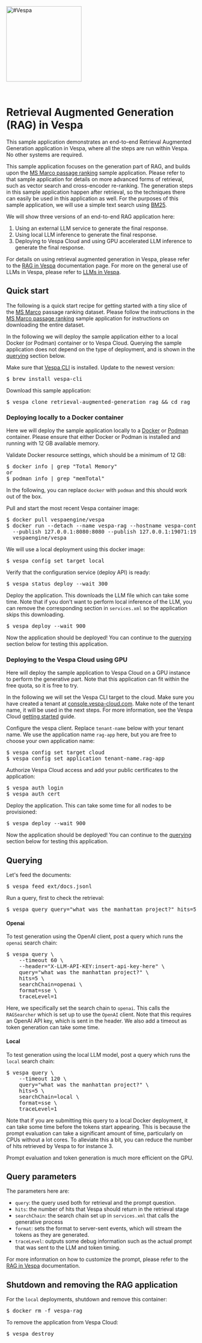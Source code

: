 <!-- Copyright Vespa.ai. Licensed under the terms of the Apache 2.0 license. See LICENSE in the project root.-->

<picture>
  <source media="(prefers-color-scheme: dark)" srcset="https://assets.vespa.ai/logos/Vespa-logo-green-RGB.svg">
  <source media="(prefers-color-scheme: light)" srcset="https://assets.vespa.ai/logos/Vespa-logo-dark-RGB.svg">
  <img alt="#Vespa" width="200" src="https://assets.vespa.ai/logos/Vespa-logo-dark-RGB.svg" style="margin-bottom: 25px;">
</picture>

# Retrieval Augmented Generation (RAG) in Vespa

This sample application demonstrates an end-to-end Retrieval Augmented
Generation application in Vespa, where all the steps are run within Vespa. No
other systems are required.

This sample application focuses on the generation part of RAG, and builds upon
the [MS Marco passage
ranking](https://github.com/vespa-engine/sample-apps/tree/master/msmarco-ranking)
sample application. Please refer to that sample application for details on more
advanced forms of retrieval, such as vector search and cross-encoder
re-ranking. The generation steps in this sample application happen after
retrieval, so the techniques there can easily be used in this application as
well. For the purposes of this sample application, we will use a simple text
search using [BM25](https://docs.vespa.ai/en/reference/bm25.html).

We will show three versions of an end-to-end RAG application here:

1. Using an external LLM service to generate the final response.
2. Using local LLM inference to generate the final response.
3. Deploying to Vespa Cloud and using GPU accelerated LLM inference to generate
   the final response.

For details on using retrieval augmented generation in Vespa, please refer to
the [RAG in Vespa](https://docs.vespa.ai/en/llms-rag.html) documentation page.
For more on the general use of LLMs in Vespa, please refer to [LLMs in
Vespa](https://docs.vespa.ai/en/llms-in-vespa.html).


## Quick start

The following is a quick start recipe for getting started with a tiny slice of
the [MS Marco](https://microsoft.github.io/msmarco/) passage ranking dataset.
Please follow the instructions in the [MS Marco passage
ranking](https://github.com/vespa-engine/sample-apps/tree/master/msmarco-ranking) sample
application for instructions on downloading the entire dataset.

In the following we will deploy the sample application either to a local Docker
(or Podman) container or to Vespa Cloud. Querying the sample application does
not depend on the type of deployment, and is shown in the [querying](#querying)
section below.

Make sure that [Vespa CLI](https://docs.vespa.ai/en/vespa-cli.html) is
installed. Update to the newest version:
<pre>
$ brew install vespa-cli
</pre>

Download this sample application:
<pre data-test="exec">
$ vespa clone retrieval-augmented-generation rag && cd rag
</pre>


### Deploying locally to a Docker container

Here we will deploy the sample application locally to a
[Docker](https://www.docker.com/) or [Podman](https://podman.io/) container.
Please ensure that either Docker or Podman is installed and running with 12 GB
available memory.

Validate Docker resource settings, which should be a minimum of 12 GB:
<pre>
$ docker info | grep "Total Memory"
or
$ podman info | grep "memTotal"
</pre>

In the following, you can replace `docker` with `podman` and this should work
out of the box.

Pull and start the most recent Vespa container image:
<pre data-test="exec">
$ docker pull vespaengine/vespa
$ docker run --detach --name vespa-rag --hostname vespa-container \
  --publish 127.0.0.1:8080:8080 --publish 127.0.0.1:19071:19071 \
  vespaengine/vespa
</pre>

We will use a local deployment using this docker image:
<pre data-test="exec">
$ vespa config set target local
</pre>

Verify that the configuration service (deploy API) is ready:
<pre data-test="exec">
$ vespa status deploy --wait 300
</pre>

Deploy the application. This downloads the LLM file which can take some time.
Note that if you don't want to perform local inference of the LLM, you can
remove the corresponding section in `services.xml` so the application skips
this downloading.
<pre data-test="exec">
$ vespa deploy --wait 900
</pre>

Now the application should be deployed! You can continue to the
[querying](#querying) section below for testing this application.



### Deploying to the Vespa Cloud using GPU

Here will deploy the sample application to Vespa Cloud on a GPU
instance to perform the generative part. Note that this application can fit
within the free quota, so it is free to try.

In the following we will set the Vespa CLI target to the cloud. Make sure you
have created a tenant at
[console.vespa-cloud.com](https://console.vespa-cloud.com/). Make note of the
tenant name, it will be used in the next steps. For more information, see the
Vespa Cloud [getting started](https://cloud.vespa.ai/en/getting-started) guide.

Configure the vespa client. Replace `tenant-name` below with your tenant name.
We use the application name `rag-app` here, but you are free to choose your own
application name:
<pre>
$ vespa config set target cloud
$ vespa config set application tenant-name.rag-app
</pre>

Authorize Vespa Cloud access and add your public certificates to the application:
<pre>
$ vespa auth login
$ vespa auth cert
</pre>

Deploy the application. This can take some time for all nodes to be provisioned:
<pre>
$ vespa deploy --wait 900
</pre>

Now the application should be deployed! You can continue to the
[querying](#querying) section below for testing this application.


## Querying

Let's feed the documents:
<pre data-test="exec">
$ vespa feed ext/docs.jsonl
</pre>

Run a query, first to check the retrieval:
<pre data-test="exec" data-test-assert-contains="Manhattan">
$ vespa query query="what was the manhattan project?" hits=5
</pre>


#### Openai

To test generation using the OpenAI client, post a query which runs
the `openai` search chain:
<pre>
$ vespa query \
    --timeout 60 \
    --header="X-LLM-API-KEY:insert-api-key-here" \
    query="what was the manhattan project?" \
    hits=5 \
    searchChain=openai \
    format=sse \
    traceLevel=1
</pre>

Here, we specifically set the search chain to `openai`. This calls the
`RAGSearcher` which is set up to use the `OpenAI` client. Note that this
requires an OpenAI API key, which is sent in the header. We also add a timeout
as token generation can take some time.


#### Local

To test generation using the local LLM model, post a query which runs
the `local` search chain:
<pre data-test="exec" data-test-assert-contains="Manhattan">
$ vespa query \
    --timeout 120 \
    query="what was the manhattan project?" \
    hits=5 \
    searchChain=local \
    format=sse \
    traceLevel=1
</pre>

Note that if you are submitting this query to a local Docker deployment, it can
take some time before the tokens start appearing. This is because the prompt
evaluation can take a significant amount of time, particularly on CPUs without
a lot cores. To alleviate this a bit, you can reduce the number of hits
retrieved by Vespa to for instance 3.

Prompt evaluation and token generation is much more efficient on the GPU.


## Query parameters

The parameters here are:

- `query`: the query used both for retrieval and the prompt question.
- `hits`: the number of hits that Vespa should return in the retrieval stage
- `searchChain`: the search chain set up in `services.xml` that calls the
  generative process
- `format`: sets the format to server-sent events, which will stream the tokens
  as they are generated.
- `traceLevel`: outputs some debug information such as the actual prompt that
  was sent to the LLM and token timing.

For more information on how to customize the prompt, please refer to the [RAG
in Vespa](https://docs.vespa.ai/en/llms-rag.html) documentation.


## Shutdown and removing the RAG application

For the `local` deployments, shutdown and remove this container:
<pre data-test="exec">
$ docker rm -f vespa-rag
</pre>

To remove the application from Vespa Cloud:
<pre>
$ vespa destroy
</pre>

